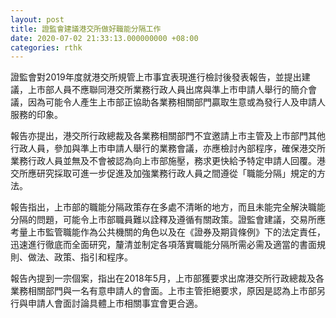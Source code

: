 ```yaml
---
layout: post
title: 證監會建議港交所做好職能分隔工作
date: 2020-07-02 21:33:13.000000000 +08:00
categories: rthk
---
```


證監會對2019年度就港交所規管上市事宜表現進行檢討後發表報告，並提出建議，上市部人員不應聯同港交所業務行政人員出席與準上市申請人舉行的簡介會議，因為可能令人產生上市部正協助各業務相關部門贏取生意或為發行人及申請人服務的印象。

報告亦提出，港交所行政總裁及各業務相關部門不宜邀請上市主管及上市部門其他行政人員，參加與準上市申請人舉行的業務會議，亦應檢討內部程序，確保港交所業務行政人員並無及不會被認為向上市部施壓，務求更快給予特定申請人回覆。港交所應研究採取可進一步促進及加強業務行政人員之間遵從「職能分隔」規定的方法。

報告指出，上市部的職能分隔政策存在多處不清晰的地方，而且未能完全解決職能分隔的問題，可能令上市部職員難以詮釋及遵循有關政策。證監會建議，交易所應考量上市監管職能作為公共機關的角色以及在《證券及期貨條例》下的法定責任，迅速進行徹底而全面研究，釐清並制定各項落實職能分隔所需必需及適當的書面規則、做法、政策、指引和程序。

報告內提到一宗個案，指出在2018年5月，上市部獲要求出席港交所行政總裁及各業務相關部門與一名有意申請人的會面。上市主管拒絕要求，原因是認為上市部另行與申請人會面討論具體上市相關事宜會更合適。
